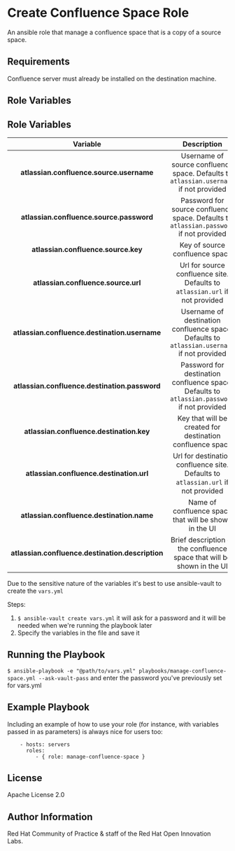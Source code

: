 Create Confluence Space Role
=========

An ansible role that manage a confluence space that is a copy of a source space.

Requirements
------------

Confluence server must already be installed on the destination machine.

Role Variables
--------------

## Role Variables

| Variable | Description | Required | Defaults |
|:--------:|:-----------:|:--------:|:--------:|
|**atlassian.confluence.source.username**| Username of source confluence space. Defaults to `atlassian.username` if not provided | no | N/A |
|**atlassian.confluence.source.password**| Password for source confluence space. Defaults to `atlassian.password` if not provided | no | N/A |
|**atlassian.confluence.source.key**| Key of source confluence space | yes | N/A |
|**atlassian.confluence.source.url**| Url for source confluence site. Defaults to `atlassian.url` if not provided | no | N/A |
|**atlassian.confluence.destination.username**| Username of destination confluence space. Defaults to `atlassian.username` if not provided | no | N/A |
|**atlassian.confluence.destination.password**| Password for destination confluence space. Defaults to `atlassian.password` if not provided | no | N/A |
|**atlassian.confluence.destination.key**| Key that will be created for destination confluence space | yes | N/A |
|**atlassian.confluence.destination.url**| Url for destination confluence site. Defaults to `atlassian.url` if not provided | no | N/A |
|**atlassian.confluence.destination.name**| Name of confluence space that will be shown in the UI | yes | N/A |
|**atlassian.confluence.destination.description**| Brief description of the confluence space that will be shown in the UI | yes | N/A |


Due to the sensitive nature of the variables it's best to use ansible-vault to create the `vars.yml`

Steps:
1. `$ ansible-vault create vars.yml` it will ask for a password and it will be needed when we're running the playbook later
2. Specify the variables in the file and save it

Running the Playbook
--------------------

`$ ansible-playbook -e "@path/to/vars.yml" playbooks/manage-confluence-space.yml --ask-vault-pass` and enter the password you've previously set for vars.yml

Example Playbook
----------------

Including an example of how to use your role (for instance, with variables passed in as parameters) is always nice for users too:
```
    - hosts: servers
      roles:
         - { role: manage-confluence-space }

```

License
-------

Apache License 2.0


Author Information
------------------

Red Hat Community of Practice & staff of the Red Hat Open Innovation Labs.
